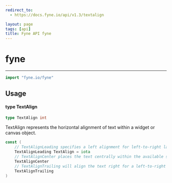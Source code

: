 ```yaml
---
redirect_to:
  - https://docs.fyne.io/api/v1.3/textalign

layout: page
tags: [api]
title: Fyne API fyne
---
```



# fyne
---
```go
import "fyne.io/fyne"
```

## Usage

#### type TextAlign

```go
type TextAlign int
```

TextAlign represents the horizontal alignment of text within a widget or canvas object.

```go
const (
	// TextAlignLeading specifies a left alignment for left-to-right languages.
	TextAlignLeading TextAlign = iota
	// TextAlignCenter places the text centrally within the available space.
	TextAlignCenter
	// TextAlignTrailing will align the text right for a left-to-right language.
	TextAlignTrailing
)
```
